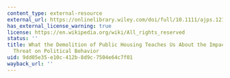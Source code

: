```yaml
---
content_type: external-resource
external_url: https://onlinelibrary.wiley.com/doi/full/10.1111/ajps.12156
has_external_license_warning: true
license: https://en.wikipedia.org/wiki/All_rights_reserved
status: ''
title: What the Demolition of Public Housing Teaches Us About the Impact of Racial
  Threat on Political Behavior
uid: 9dd05e35-e10c-412b-8d9c-7504e64c7f01
wayback_url: ''
---
```

